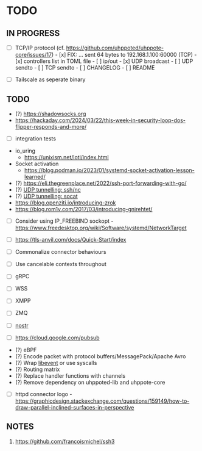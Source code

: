 # TODO

## IN PROGRESS

- [ ] TCP/IP protocol (cf. https://github.com/uhppoted/uhppote-core/issues/17)
      - [x] FIX: ... sent 64 bytes to 192.168.1.100:60000 (TCP)
      - [x] controllers list in TOML file
      - [ ] ip/out
            - [x] UDP broadcast
            - [ ] UDP sendto
            - [ ] TCP sendto
      - [ ] CHANGELOG
      - [ ] README

- [ ] Tailscale as seperate binary


## TODO

- (?) https://shadowsocks.org
- https://hackaday.com/2024/03/22/this-week-in-security-loop-dos-flipper-responds-and-more/

- [ ] integration tests
- io_uring
  - https://unixism.net/loti/index.html
- Socket activation
   - https://blog.podman.io/2023/01/systemd-socket-activation-lesson-learned/
- (?) https://eli.thegreenplace.net/2022/ssh-port-forwarding-with-go/
- (?) [UDP tunnelling: ssh/nc](https://superuser.com/questions/53103/udp-traffic-through-ssh-tunnel)
- (?) [UDP tunnelling: socat](http://www.morch.com/2011/07/05/forwarding-snmp-ports-over-ssh-using-socat/)
- https://blog.openziti.io/introducing-zrok
- https://blog.rom1v.com/2017/03/introducing-gnirehtet/

- [ ] Consider using IP_FREEBIND sockopt
      - https://www.freedesktop.org/wiki/Software/systemd/NetworkTarget

- [ ] https://tls-anvil.com/docs/Quick-Start/index

- [ ] Commonalize connector behaviours
- [ ] Use cancelable contexts throughout
- [ ] gRPC
- [ ] WSS
- [ ] XMPP
- [ ] ZMQ
- [ ] [nostr](https://github.com/nostr-protocol/nostr)
- [ ] https://cloud.google.com/pubsub

- (?) eBPF
- (?) Encode packet with protocol buffers/MessagePack/Apache Avro
- (?) Wrap [libevent](https://libevent.org) or use syscalls
- (?) Routing matrix
- (?) Replace handler functions with channels
- (?) Remove dependency on uhppoted-lib and uhppote-core
- [ ] httpd connector logo
      - https://graphicdesign.stackexchange.com/questions/159149/how-to-draw-parallel-inclined-surfaces-in-perspective

## NOTES

1. https://github.com/francoismichel/ssh3

